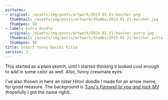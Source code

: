 ```yaml
---
pictures:
- original: /assets/img/posts/artwork/2023-01-21-boccher.png
  thumbnail: /assets/img/posts/artwork/thumbs/2023-01-21-boccher.jpg
  thumbpos: 50
- label: Extra doodle
  original: /assets/img/posts/artwork/2023-01-21-boccher_extra.jpg
  thumbnail: /assets/img/posts/artwork/thumbs/2023-01-21-boccher_extra.jpg
  thumbpos: 50
title: insert funny bocchi title
version: 3
---
```

This started as a plain sketch, until I started thinking it looked cool enough to add in some color as well.
Also, funny crewmate eyes.

I've also thrown in here an older Hitori doodle I made for an arrow meme, for good measure.
The background is [Tuyu's *Farewell to you and rock* MV](https://www.youtube.com/watch?v=1cGQotpn8r4) (hopefully I got the name right).
